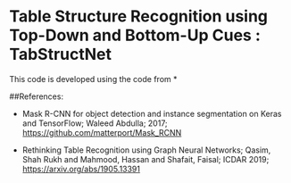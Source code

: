 # Table Structure Recognition using Top-Down and Bottom-Up Cues : TabStructNet


This code is developed using the code from 
* 


##References:
* Mask R-CNN for object detection and instance segmentation on Keras and TensorFlow; Waleed Abdulla; 2017; https://github.com/matterport/Mask_RCNN


* Rethinking Table Recognition using Graph Neural Networks; Qasim, Shah Rukh and Mahmood, Hassan and Shafait, Faisal; ICDAR 2019; https://arxiv.org/abs/1905.13391
